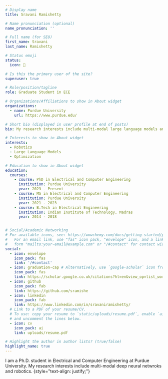 ```yaml
---
# Display name
title: Sravani Ramishetty

# Name pronunciation (optional)
name_pronunciation: ''

# Full name (for SEO)
first_name: Sravani
last_name: Ramishetty

# Status emoji
status:
  icon: 📓

# Is this the primary user of the site?
superuser: true

# Role/position/tagline
role: Graduate Student in ECE

# Organizations/Affiliations to show in About widget
organizations:
  - name: Purdue University
    url: https://www.purdue.edu/

# Short bio (displayed in user profile at end of posts)
bio: My research interests include multi-modal large language models and robotics.

# Interests to show in About widget
interests:
  - Robotics
  - Large Language Models
  - Optimization

# Education to show in About widget
education:
  courses:
    - course: PhD in Electrical and Computer Engineering
      institution: Purdue University
      year: 2023 - Present
    - course: MS in Electrical and Computer Engineering
      institution: Purdue University
      year: 2021 - 2023
    - course: B.Tech in Electrical Engineering
      institution: Indian Institute of Technology, Madras
      year: 2014 - 2018


# Social/Academic Networking
# For available icons, see: https://wowchemy.com/docs/getting-started/page-builder/#icons
#   For an email link, use "fas" icon pack, "envelope" icon, and a link in the
#   form "mailto:your-email@example.com" or "/#contact" for contact widget.
social:
  - icon: envelope
    icon_pack: fas
    link: '/#contact'
  - icon: graduation-cap # Alternatively, use `google-scholar` icon from `ai` icon pack
    icon_pack: fas
    link: https://scholar.google.co.uk/citations?hl=en&view_op=list_works&gmla=AH70aAVbK1_-XA88XnhU4SDjFoJao93H2SA3FiBcPCvgNKTTpRrfTkuI5UaNfv9AIM1MXnEEfp6kcSr_29jIqQ&user=BbWGmvsAAAAJ
  - icon: github
    icon_pack: fab
    link: https://github.com/sramishe
  - icon: linkedin
    icon_pack: fab
    link: https://www.linkedin.com/in/sravaniramishetty/
  # Link to a PDF of your resume/CV.
  # To use: copy your resume to `static/uploads/resume.pdf`, enable `ai` icons in `params.yaml`,
  # and uncomment the lines below.
  - icon: cv
    icon_pack: ai
    link: uploads/resume.pdf

# Highlight the author in author lists? (true/false)
highlight_name: true
---
```


I am a Ph.D. student in Electrical and Computer Engineering at Purdue University. My research interests include multi-modal deep neural netwroks and robotics.
{style="text-align: justify;"}
